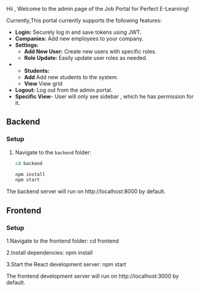 Hii , 
Welcome to the admin page of the Job Portal for Perfect E-Learning!

Currently,This portal currently supports the following features:

- **Login:** Securely log in and save tokens using JWT.
- **Companies:** Add new employees to your company.
- **Settings:**
  - **Add New User:** Create new users with specific roles.
  - **Role Update:** Easily update user roles as needed.
- - **Students:** 
  - **Add** Add new students to the system.
  - **View** View grid
- **Logout:** Log out from the admin portal.
- **Specific View**- User will only see sidebar , which he has permission for it.



## Backend

### Setup

1. Navigate to the `backend` folder:
   ```bash
   cd backend

   npm install
   npm start

The backend server will run on http://localhost:8000 by default.


## Frontend

### Setup
1.Navigate to the frontend folder:
cd frontend

2.Install dependencies:
npm install

3.Start the React development server:
npm start


The frontend development server will run on http://localhost:3000 by default.






  
